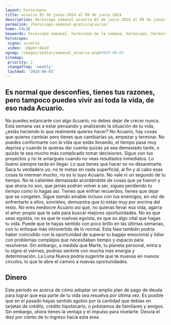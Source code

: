 ```yaml
---
layout: horoscopos
title: acuario 03 de junio 2024 al 09 de junio 2024 
description: Horóscopo semanal acuario 03 de junio 2024 al 09 de junio 2024. Es normal que desconfíes, tienes tus razones, pero tampoco puedes vivir así toda la vida, de eso nada Acuario. 
permalink: /horoscopo-semanal-gratis/acuario/
home: FALSE
keywords: horóscopo semanal, horóscopo de la semana, horóscopo, horóscopo gratis,horóscopos, horóscopo esperanza gracia, horoscopos acuario la semana, horóscopos gratis, Tarot, Astrologia, Zodíaco, acuario, horoscopo gratis, semanal
horoscopo:
 signo: acuario
 video: -DQpmrrAIeU
ogimg: /images/zodiac/semanal_acuario.png#2024-06-03
sitemap:
 priority: 1
 changefreq: 'weekly'
 lastmod: '2024-06-03'
---
```




## Es normal que desconfíes, tienes tus razones, pero tampoco puedes vivir así toda la vida, de eso nada Acuario. 

No puedes estancarte con algo Acuario, no debes dejar de crecer nunca. Esta semana vas a estar pensando y analizando la situación de tu vida, ¿estás haciendo lo que realmente quieres hacer? No Acuario, hay cosas que quieres cambiar pero tienes que cambiarlas ya, empezar y terminar. No puedes conformarte con la vida que estás llevando, el tiempo pasa muy deprisa y cuando te quieras dar cuenta quizás ya sea demasiado tarde, o quizás te sea mucho más complicado tomar decisiones. Sigue con tus proyectos y no te amargues cuando no veas resultados inmediatos. Lo bueno siempre tarda en llegar. Lo que tienes que hacer es no desanimarte. Saca tu verdadero yo, no te metas en nada superficial, al fin y al cabo esas cosas te merman mucho, no es lo tuyo Acuario. No vale ni un segundo de tu tiempo. No te calientes demasiado acordándote de cosas que ya fueron y que ahora no son, que jamás podrán volver a ser, sigues perdiendo tu tiempo como lo hagas así. Tienes que enfriar recuerdos, tienes que dejar que se congelen. Sigue siendo amable incluso con tus enemigos, en vez de enfrentarte a ellos, sonríeles, demuestra que tú estás muy por encima del resto. No eres mediocre Acuario así que, no quieras llevar esa vida, agarra el amor propio que te sale para buscar mejores oportunidades. No es que seas egoísta, no es que te vuelvas egoísta, es que es algo vital que hagas tu vida.
Puede que te hayas sentido con poco brillo en las últimas semanas, con tu enfoque más introvertido de lo normal. Esta fase también podría haber coincidido con la oportunidad de superar tu bagaje emocional y lidiar con problemas complejos que necesitaban tiempo y espacio para resolverse. Sin embargo, a medida que Marte, tu planeta personal, entra a tu signo el viernes, podrías sentirte con mucha más energía y determinación. La Luna Nueva podría sugerirte que te muevas en nuevos círculos, lo que te abre el camino a nuevas oportunidades.

## Dinero

Este período es acerca de cómo adoptar un amplio plan de pago de deuda para lograr que esa parte de tu vida sea resuelva por última vez. Es posible que en el pasado hayas sentido agobio por la cantidad que debías en tarjetas de crédito, crédito hipotecario, o préstamos de familiares y amigos. Sin embargo, ahora tienes la ventaja y el impulso para nivelarte. Desvía el diez por ciento de tu ingreso hacia esta área.